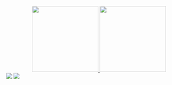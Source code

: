 <div align="center">
  <a href="https://github.com/DandSP">
  <img height="180em" src="https://github-readme-stats.vercel.app/api?username=DandSP&show_icons=true&theme=tokyonight&include_all_commits=true&count_private=true"/>
  <img height="180em" src="https://github-readme-stats.vercel.app/api/top-langs/?username=DandSP&layout=compact&langs_count=10&theme=tokyonight"/>
</div>
  
  <div> 
  <a href="https://instagram.com/dan_onenho" target="_blank"><img src="https://img.shields.io/badge/-Instagram-%23E4405F?style=for-the-badge&logo=instagram&logoColor=white" target="_blank"></a>
  <a href="https://www.linkedin.com/in/DandSP" target="_blank"><img src="https://img.shields.io/badge/-LinkedIn-%230077B5?style=for-the-badge&logo=linkedin&logoColor=white" target="_blank"></a>
    </div>
